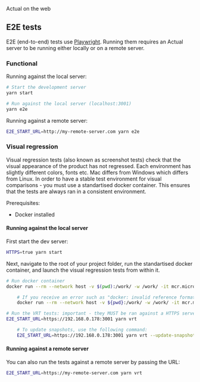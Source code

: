 Actual on the web

## E2E tests

E2E (end-to-end) tests use [Playwright](https://playwright.dev/). Running them requires an Actual server to be running either locally or on a remote server.

### Functional

Running against the local server:

```sh
# Start the development server
yarn start

# Run against the local server (localhost:3001)
yarn e2e
```

Running against a remote server:

```sh
E2E_START_URL=http://my-remote-server.com yarn e2e
```

### Visual regression

Visual regression tests (also known as screenshot tests) check that the visual appearance of the product has not regressed. Each environment has slightly different colors, fonts etc. Mac differs from Windows which differs from Linux. In order to have a stable test environment for visual comparisons - you must use a standartised docker container. This ensures that the tests are always ran in a consistent environment.

Prerequisites:

- Docker installed

#### Running against the local server

First start the dev server:

```sh
HTTPS=true yarn start
```

Next, navigate to the root of your project folder, run the standartised docker container, and launch the visual regression tests from within it.

```sh
# Run docker container
docker run --rm --network host -v $(pwd):/work/ -w /work/ -it mcr.microsoft.com/playwright:v1.40.1-jammy /bin/bash

    # If you receive an error such as "docker: invalid reference format", please instead use the following command:
    docker run --rm --network host -v ${pwd}:/work/ -w /work/ -it mcr.microsoft.com/playwright:v1.40.1-jammy /bin/bash

# Run the VRT tests: important - they MUST be ran against a HTTPS server
E2E_START_URL=https://192.168.0.178:3001 yarn vrt

    # To update snapshots, use the following command:
    E2E_START_URL=https://192.168.0.178:3001 yarn vrt --update-snapshots
```

#### Running against a remote server

You can also run the tests against a remote server by passing the URL:

```sh
E2E_START_URL=https://my-remote-server.com yarn vrt
```
